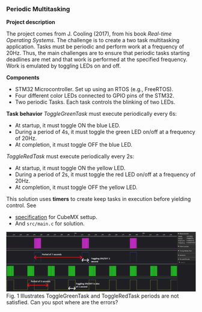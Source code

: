 ### Periodic Multitasking

**Project description**

The project comes from J. Cooling (2017), from his book *Real-time Operating Systems*. The challenge is to create a two task multitasking application. Tasks must be periodic and perform work at a frequency of 20Hz. Thus, the main challenges are to ensure that periodic tasks starting deadlines are met and that work is performed at the specified frequency. Work is emulated by toggling LEDs on and off.  

**Components**
- STM32 Microcontroller. Set up using an RTOS (e.g., FreeRTOS).
- Four different color LEDs connected to GPIO pins of the STM32. 
- Two periodic Tasks. Each task controls the blinking of two LEDs.

**Task behavior**
*ToggleGreenTask* must execute periodically every 6s:
- At startup, it must toggle ON the blue LED. 
- During a period of 4s, it must toggle the green LED on/off at a frequency of 20Hz. 
- At completion, it must toggle OFF the blue LED. 

*ToggleRedTask* must execute periodically every 2s:
- At startup, it must toggle ON the yellow LED.
- During a period of 2s, it must toggle the red LED on/off at a frequency of 20Hz.
- At completion, it must toggle OFF the yellow LED. 

This solution uses **timers** to create keep tasks in execution before yielding control. See
- [specification](https://github.com/ahiralesc/RTOS/blob/main/F767ZIT6/2_Synchronization/Task_mgmt_PPM_Delay_F7/Task_mgmt_PPM_For_F7.pdf) for CubeMX settup. 
- And ```src/main.c``` for solution.


![Trace 1](img/trace1.png "Fig 1. Task timing constraints")
Fig. 1 Illustrates ToggleGreenTask and ToggleRedTask periods are not satisfied. Can you spot where are the errors? 


